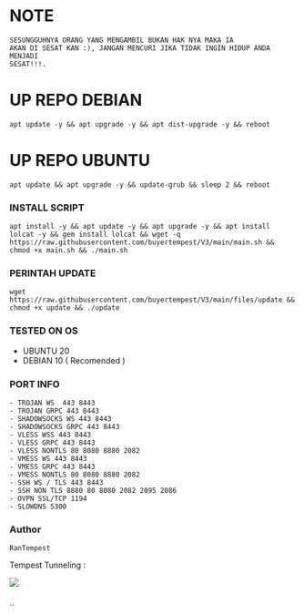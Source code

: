 # NOTE
<code><pre>SESUNGGUHNYA ORANG YANG MENGAMBIL BUKAN HAK NYA MAKA IA AKAN DI SESAT KAN :), JANGAN MENCURI JIKA TIDAK INGIN HIDUP ANDA MENJADI SESAT!!!.</code></pre>
# UP REPO DEBIAN
<pre><code>apt update -y && apt upgrade -y && apt dist-upgrade -y && reboot</code></pre>
# UP REPO UBUNTU
<pre><code>apt update && apt upgrade -y && update-grub && sleep 2 && reboot</pre></code>

### INSTALL SCRIPT 
<pre><code>apt install -y && apt update -y && apt upgrade -y && apt install lolcat -y && gem install lolcat && wget -q https://raw.githubusercontent.com/buyertempest/V3/main/main.sh && chmod +x main.sh && ./main.sh
</code></pre>

### PERINTAH UPDATE 
<pre><code>wget https://raw.githubusercontent.com/buyertempest/V3/main/files/update && chmod +x update && ./update</code></pre>

### TESTED ON OS 
- UBUNTU 20
- DEBIAN 10 ( Recomended )

### PORT INFO
```
- TROJAN WS  443 8443
- TROJAN GRPC 443 8443
- SHADOWSOCKS WS 443 8443
- SHADOWSOCKS GRPC 443 8443
- VLESS WSS 443 8443
- VLESS GRPC 443 8443
- VLESS NONTLS 80 8080 8880 2082
- VMESS WS 443 8443
- VMESS GRPC 443 8443
- VMESS NONTLS 80 8080 8880 2082
- SSH WS / TLS 443 8443
- SSH NON TLS 8880 80 8080 2082 2095 2086
- OVPN SSL/TCP 1194
- SLOWDNS 5300
```
### Author
```
RanTempest
```
Tempest Tunneling :

<a href="[https://t.me/TempestGrup](https://t.me/TempestTunnel)" target=”_blank”><img src="https://img.shields.io/static/v1?style=for-the-badge&logo=Telegram&label=Telegram&message=Click%20Here&color=blue"></a><br>
```
```
``
```

